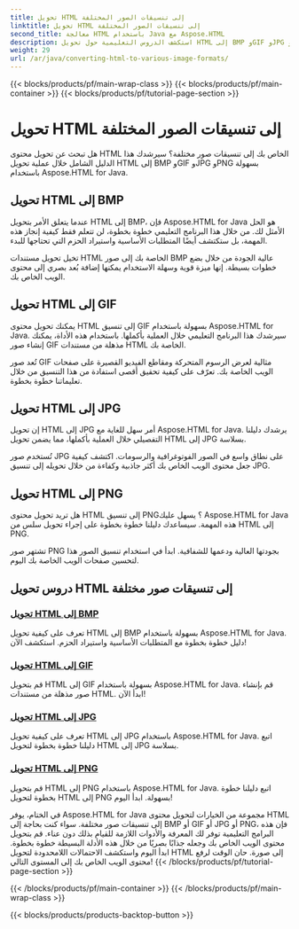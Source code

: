 ```yaml
---
title: تحويل HTML إلى تنسيقات الصور المختلفة
linktitle: تحويل HTML إلى تنسيقات الصور المختلفة
second_title: معالجة HTML باستخدام Java مع Aspose.HTML
description: استكشف الدروس التعليمية حول تحويل HTML إلى BMP وGIF وJPG وPNG بسهولة باستخدام Aspose.HTML for Java. أنشئ صورًا مذهلة من مستندات HTML.
weight: 29
url: /ar/java/converting-html-to-various-image-formats/
---
```


{{< blocks/products/pf/main-wrap-class >}}
{{< blocks/products/pf/main-container >}}
{{< blocks/products/pf/tutorial-page-section >}}

# تحويل HTML إلى تنسيقات الصور المختلفة


هل تبحث عن تحويل محتوى HTML الخاص بك إلى تنسيقات صور مختلفة؟ سيرشدك هذا الدليل الشامل خلال عملية تحويل HTML إلى BMP وGIF وJPG وPNG بسهولة باستخدام Aspose.HTML for Java. 

## تحويل HTML إلى BMP

عندما يتعلق الأمر بتحويل HTML إلى BMP، فإن Aspose.HTML for Java هو الحل الأمثل لك. من خلال هذا البرنامج التعليمي خطوة بخطوة، لن تتعلم فقط كيفية إنجاز هذه المهمة، بل ستكتشف أيضًا المتطلبات الأساسية واستيراد الحزم التي تحتاجها للبدء.

تخيل تحويل مستندات HTML الخاصة بك إلى صور BMP عالية الجودة من خلال بضع خطوات بسيطة. إنها ميزة قوية وسهلة الاستخدام يمكنها إضافة بُعد بصري إلى محتوى الويب الخاص بك.

## تحويل HTML إلى GIF

يمكنك تحويل محتوى HTML إلى تنسيق GIF بسهولة باستخدام Aspose.HTML for Java. سيرشدك هذا البرنامج التعليمي خلال العملية بأكملها. باستخدام هذه الأداة، يمكنك إنشاء صور GIF مذهلة من مستندات HTML الخاصة بك.

تُعد صور GIF مثالية لعرض الرسوم المتحركة ومقاطع الفيديو القصيرة على صفحات الويب الخاصة بك. تعرّف على كيفية تحقيق أقصى استفادة من هذا التنسيق من خلال تعليماتنا خطوة بخطوة.

## تحويل HTML إلى JPG

إن تحويل HTML إلى JPG أمر سهل للغاية مع Aspose.HTML for Java. يرشدك دليلنا التفصيلي خلال العملية بأكملها، مما يضمن تحويل HTML إلى JPG بسلاسة.

تُستخدم صور JPG على نطاق واسع في الصور الفوتوغرافية والرسومات. اكتشف كيفية جعل محتوى الويب الخاص بك أكثر جاذبية وكفاءة من خلال تحويله إلى تنسيق JPG.

## تحويل HTML إلى PNG

هل تريد تحويل محتوى HTML إلى تنسيق PNG؟ يسهل عليك Aspose.HTML for Java هذه المهمة. سيساعدك دليلنا خطوة بخطوة على إجراء تحويل سلس من HTML إلى PNG.

تشتهر صور PNG بجودتها العالية ودعمها للشفافية. ابدأ في استخدام تنسيق الصور هذا لتحسين صفحات الويب الخاصة بك اليوم.

## دروس تحويل HTML إلى تنسيقات صور مختلفة
### [تحويل HTML إلى BMP](./convert-html-to-bmp/)
تعرف على كيفية تحويل HTML إلى BMP بسهولة باستخدام Aspose.HTML for Java. دليل خطوة بخطوة مع المتطلبات الأساسية واستيراد الحزم. استكشف الآن!
### [تحويل HTML إلى GIF](./convert-html-to-gif/)
قم بتحويل HTML إلى GIF بسهولة باستخدام Aspose.HTML for Java. قم بإنشاء صور مذهلة من مستندات HTML. ابدأ الآن!
### [تحويل HTML إلى JPG](./convert-html-to-jpg/)
تعرف على كيفية تحويل HTML إلى JPG باستخدام Aspose.HTML for Java. اتبع دليلنا خطوة بخطوة لتحويل HTML إلى JPG بسلاسة.
### [تحويل HTML إلى PNG](./convert-html-to-png/)
قم بتحويل HTML إلى PNG باستخدام Aspose.HTML for Java. اتبع دليلنا خطوة بخطوة لتحويل HTML إلى PNG بسهولة. ابدأ اليوم!

في الختام، يوفر Aspose.HTML for Java مجموعة من الخيارات لتحويل محتوى HTML إلى تنسيقات صور مختلفة. سواء كنت بحاجة إلى BMP أو GIF أو JPG أو PNG، فإن هذه البرامج التعليمية توفر لك المعرفة والأدوات اللازمة للقيام بذلك دون عناء. قم بتحويل محتوى الويب الخاص بك وجعله جذابًا بصريًا من خلال هذه الأدلة البسيطة خطوة بخطوة. ابدأ اليوم واستكشف الاحتمالات اللامحدودة لتحويل HTML إلى صورة. حان الوقت لرفع محتوى الويب الخاص بك إلى المستوى التالي!
{{< /blocks/products/pf/tutorial-page-section >}}

{{< /blocks/products/pf/main-container >}}
{{< /blocks/products/pf/main-wrap-class >}}

{{< blocks/products/products-backtop-button >}}
